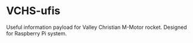 # VCHS-ufis
Useful information payload for Valley Christian M-Motor rocket. Designed for Raspberry Pi system. 
